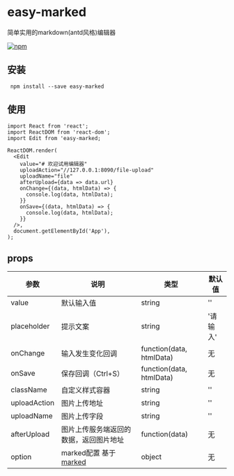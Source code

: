 # easy-marked
简单实用的markdown(antd风格)编辑器


[![npm](https://img.shields.io/npm/v/easy-marked.svg?style=flat)]()
## 安装
```
 npm install --save easy-marked
```

## 使用
```
import React from 'react';
import ReactDOM from 'react-dom';
import Edit from 'easy-marked;

ReactDOM.render(
  <Edit
    value="# 欢迎试用编辑器"
    uploadAction="//127.0.0.1:8090/file-upload"
    uploadName="file"
    afterUpload={data => data.url}
    onChange={(data, htmlData) => {
      console.log(data, htmlData);
    }}
    onSave={(data, htmlData) => {
      console.log(data, htmlData);
    }}
  />,
  document.getElementById('App'),
);

```
## props
| 参数 | 说明 | 类型 | 默认值
| -------- | -------- | -------- | -------- |
| value    | 默认输入值 | string   | ''       |
| placeholder | 提示文案 | string   | '请输入'       |
| onChange    | 输入发生变化回调 | function(data, htmlData)   | 无      |
| onSave    | 保存回调（Ctrl+S） | function(data, htmlData)   | 无      |
| className    | 自定义样式容器 | string   | ''       |
| uploadAction    | 图片上传地址 | string   | ''       |
| uploadName    | 图片上传字段 | string   | ''       |
| afterUpload    | 图片上传服务端返回的数据，返回图片地址 | function(data)   | 无      |
| option    | marked配置 基于[marked](https://github.com/chjj/marked) | object   | 无 |

